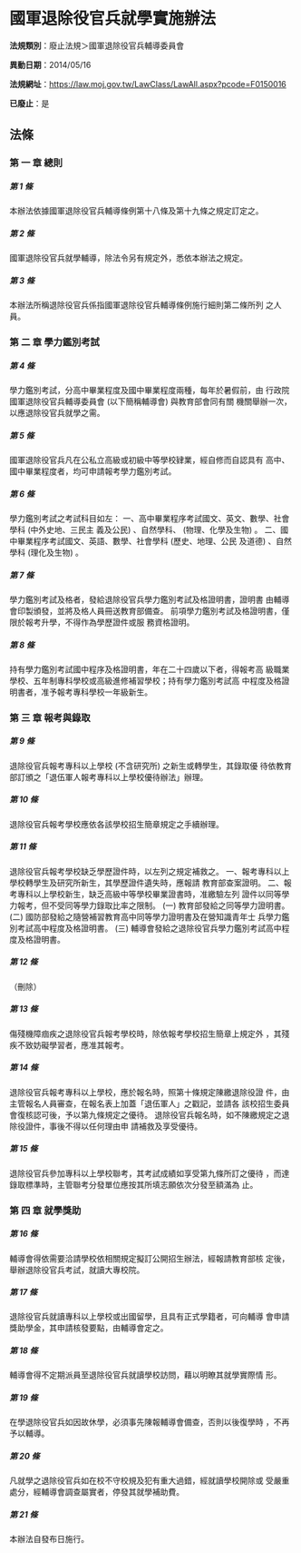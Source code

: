 # 國軍退除役官兵就學實施辦法

**法規類別**：廢止法規＞國軍退除役官兵輔導委員會

**異動日期**：2014/05/16  

**法規網址**：https://law.moj.gov.tw/LawClass/LawAll.aspx?pcode=F0150016

**已廢止**：是



## 法條
### 第 一 章 總則

##### 第 1 條
本辦法依據國軍退除役官兵輔導條例第十八條及第十九條之規定訂定之。

##### 第 2 條
國軍退除役官兵就學輔導，除法令另有規定外，悉依本辦法之規定。

##### 第 3 條
本辦法所稱退除役官兵係指國軍退除役官兵輔導條例施行細則第二條所列
之人員。

### 第 二 章 學力鑑別考試

##### 第 4 條
學力鑑別考試，分高中畢業程度及國中畢業程度兩種，每年於暑假前，由
行政院國軍退除役官兵輔導委員會 (以下簡稱輔導會) 與教育部會同有關
機關舉辦一次，以應退除役官兵就學之需。

##### 第 5 條
國軍退除役官兵凡在公私立高級或初級中等學校肄業，經自修而自認具有
高中、國中畢業程度者，均可申請報考學力鑑別考試。

##### 第 6 條
學力鑑別考試之考試科目如左：
一、高中畢業程序考試國文、英文、數學、社會學科 (中外史地、三民主
    義及公民) 、自然學科、 (物理、化學及生物) 。
二、國中畢業程序考試國文、英語、數學、社會學科 (歷史、地理、公民
    及道德) 、自然學科 (理化及生物) 。


##### 第 7 條
學力鑑別考試及格者，發給退除役官兵學力鑑別考試及格證明書，證明書
由輔導會印製頒發，並將及格人員冊送教育部備查。
前項學力鑑別考試及格證明書，僅限於報考升學，不得作為學歷證件或服
務資格證明。

##### 第 8 條
持有學力鑑別考試國中程序及格證明書，年在二十四歲以下者，得報考高
級職業學校、五年制專科學校或高級進修補習學校；持有學力鑑別考試高
中程度及格證明書者，准予報考專科學校一年級新生。

### 第 三 章 報考與錄取

##### 第 9 條
退除役官兵報考專科以上學校 (不含研究所) 之新生或轉學生，其錄取優
待依教育部訂頒之「退伍軍人報考專科以上學校優待辦法」辦理。

##### 第 10 條
退除役官兵報考學校應依各該學校招生簡章規定之手續辦理。

##### 第 11 條
退除役官兵報考學校缺乏學歷證件時，以左列之規定補救之。
一、報考專科以上學校轉學生及研究所新生，其學歷證件遺失時，應報請
    教育部查案證明。
二、報考專科以上學校新生，缺乏高級中等學校畢業證書時，准繳驗左列
    證件以同等學力報考，但不受同等學力錄取比率之限制。
 (一) 教育部發給之同等學力證明書。
 (二) 國防部發給之隨營補習教育高中同等學力證明書及在營知識青年士
      兵學力鑑別考試高中程度及格證明書。
 (三) 輔導會發給之退除役官兵學力鑑別考試高中程度及格證明書。


##### 第 12 條
（刪除）

##### 第 13 條
傷殘機障痼疾之退除役官兵報考學校時，除依報考學校招生簡章上規定外
，其殘疾不致妨礙學習者，應准其報考。

##### 第 14 條
退除役官兵報考專科以上學校，應於報名時，照第十條規定陳繳退除役證
件，由主管報名人員審查，在報名表上加蓋「退伍軍人」之戳記，並請各
該校招生委員會復核認可後，予以第九條規定之優待。
退除役官兵報名時，如不陳繳規定之退除役證件，事後不得以任何理由申
請補救及享受優待。

##### 第 15 條
退除役官兵參加專科以上學校聯考，其考試成績如享受第九條所訂之優待
，而達錄取標準時，主管聯考分發單位應按其所填志願依次分發至額滿為
止。

### 第 四 章 就學獎助

##### 第 16 條
輔導會得依需要洽請學校依相關規定擬訂公開招生辦法，經報請教育部核
定後，舉辦退除役官兵考試，就讀大專校院。

##### 第 17 條
退除役官兵就讀專科以上學校或出國留學，且具有正式學籍者，可向輔導
會申請獎助學金，其申請核發要點，由輔導會定之。

##### 第 18 條
輔導會得不定期派員至退除役官兵就讀學校訪問，藉以明瞭其就學實際情
形。

##### 第 19 條
在學退除役官兵如因故休學，必須事先陳報輔導會備查，否則以後復學時
，不再予以輔導。

##### 第 20 條
凡就學之退除役官兵如在校不守校規及犯有重大過錯，經就讀學校開除或
受嚴重處分，經輔導會調查屬實者，停發其就學補助費。

##### 第 21 條
本辦法自發布日施行。


